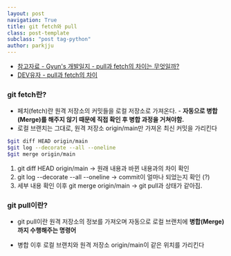 ```yaml
---
layout: post
navigation: True
title: git fetch와 pull
class: post-template
subclass: "post tag-python"
author: parkjju
---
```


- [참고자료 - Gyun's 개발일지 - pull과 fetch의 차이는 무엇일까?](https://devlog-wjdrbs96.tistory.com/236)
- [DEV유자 - pull과 fetch의 차이](https://yuja-kong.tistory.com/60)

### git fetch란?

- 페치(fetch)란 원격 저장소의 커밋들을 로컬 저장소로 가져온다. - **자동으로 병합(Merge)를 해주지 않기 때문에 직접 확인 후 병합 과정을 거쳐야함.**
- 로컬 브랜치는 그대로, 원격 저장소 origin/main만 가져온 최신 커밋을 가리킨다

```bash
$git diff HEAD origin/main
$git log --decorate --all --oneline
$git merge origin/main
```

1. git diff HEAD origin/main -> 원래 내용과 바뀐 내용과의 차이 확인
2. git log --decorate --all --oneline -> commit이 얼마나 되었는지 확인 (?)
3. 세부 내용 확인 이후 git merge origin/main -> git pull과 상태가 같아짐.

### git pull이란?

- git pull이란 원격 저장소의 정보를 가져오며 자동으로 로컬 브랜치에 **병합(Merge)까지 수행해주는 명령어**

* 병합 이후 로컬 브랜치와 원격 저장소 origin/main이 같은 위치를 가리킨다
